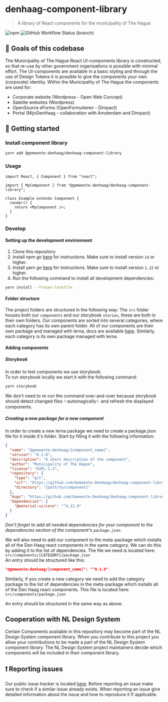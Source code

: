 # denhaag-component-library

> A library of React components for the municipality of The Hague

![npm](https://img.shields.io/npm/v/@gemeente-denhaag/denhaag-component-library?logo=npm&style=flat-square)
![GitHub Workflow Status (branch)](https://img.shields.io/github/workflow/status/Gemeente-Denhaag/denhaag-component-library/Build%20and%20deploy%20Storybook%20to%20Azure%20Web%20App/master?logo=github&style=flat-square)

## 🥅 Goals of this codebase

The Municipality of The Hague React UI-components library is constructed, so that re-use by other government organisations is possible with minimal effort. The UI-components are available in a basic styling and through the use of Design Tokens it is possible to give the components your own (corporate) identity. Within the Municipality of The Hague the components are used for:

- Corporate website (Wordpress - Open Web Concept)
- Satelite websites (Wordpress)
- OpenSource eForms (OpenFormulieren - Dimpact)
- Portal (MijnDenHaag - collaboration with Amsterdam and Dimpact)

## 🚀 Getting started

### Install component library

```bash
yarn add @gemeente-denhaag/denhaag-component-library
```

### Usage

```tsx
import React, { Component } from "react";

import { MyComponent } from "@gemeente-denhaag/denhaag-component-library";

class Example extends Component {
  render() {
    return <MyComponent />;
  }
}
```

### Develop

#### Setting up the development environment

1. Clone this repository
2. Install npm go [here](https://docs.npmjs.com/downloading-and-installing-node-js-and-npm) for instructions. Make sure to install version `14` or higher.
3. Install yarn go [here](https://yarnpkg.com/getting-started/install) for instructions. Make sure to install version `1.22` or higher.
4. Run the following command to install all development dependencies:

```bash
yarn install --frozen-lockfile
```

#### Folder structure

The project folders are structured in the following way:
The `src` folder houses both our `components` and our storybook `stories`, these are both in their own folders.
Our components are sorted into several categories, where each category has its own parent folder.
All of our components are their own package and managed with lerna, docs are available [here](https://lerna.js.org/).
Similarly, each category is its own package managed with lerna.

#### Adding components

##### Storybook

In order to test components we use storybook.\
To run storybook locally we start it with the following command:

```bash
yarn storybook
```

We don't need to re-run the command over-and-over because storybook should detect changed files ✨automagically✨ and refresh the displayed components.

##### Creating a new package for a new component

In order to create a new lerna package we need to create a package.json file for it inside it's folder.
Start by filling it with the following information:

```json
{
  "name": "@gemeente-denhaag/{component_name}",
  "version": "0.1.0",
  "description": "A short description of the component",
  "author": "Municipality of The Hague",
  "license": "EUPL-1.2",
  "repository": {
    "type": "git",
    "url": "https://github.com/Gemeente-DenHaag/denhaag-component-library.git",
    "directory": "{path/to/component}"
  },
  "bugs": "https://github.com/Gemeente-DenHaag/denhaag-component-library/issues",
  "dependencies": {
    "@material-ui/core": "^4.11.0"
  }
}
```

_Don't forget to add all needed dependencies for your component to the dependencies section of the component's `package.json`._

We will also need to add our component to the meta-package which installs all of the Den Haag react components in the same category. We can do this by adding it to the list of dependencies.
The file we need is located here: `src/components/[CATEGORY]/package.json`\
An entry should be structured like this:

```json
"@gemeente-denhaag/{component_name}": "^0.1.0"
```

Similarly, if you create a new category we need to add the category package to the list of dependencies in the meta-package which installs all of the Den Haag react components.
This file is located here: `src/components/package.json`

An entry should be structured in the same way as above.

## Cooperation with NL Design System

Certain Components available in this repository may become part of the NL Design System component library. When you contribute to this project you allow your contributions to be made a part of the NL Design System component library. The NL Design System project maintainers decide which components will be included in their component library.

## ❗ Reporting issues

Our public issue tracker is located [here](https://github.com/Gemeente-DenHaag/denhaag-component-library/issues).
Before reporting an issue make sure to check if a similar issue already exists.
When reporting an issue give detailed information about the issue and how to reproduce it if applicable.
